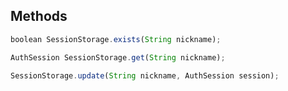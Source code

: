 ## Methods
```javascript
boolean SessionStorage.exists(String nickname);
```
```javascript
AuthSession SessionStorage.get(String nickname);
```
```javascript
SessionStorage.update(String nickname, AuthSession session);
```